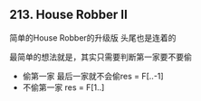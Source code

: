 ## 213. House Robber II

简单的House Robber的升级版
头尾也是连着的

最简单的想法就是，其实只需要判断第一家要不要偷
- 偷第一家 最后一家就不会偷res = F[..-1]
- 不偷第一家 res = F[1..]